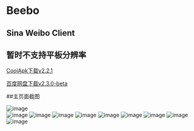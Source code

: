 Beebo
=====

Sina Weibo Client
-----------------
暂时不支持平板分辨率
-----------------

[CoolApk下载v2.2.1](http://coolapk.com/apk/org.zarroboogs.weibo)

[百度网盘下载v2.3.0-beta](http://yun.baidu.com/s/1eQGOhKQ)

##主页面截图

![image](https://github.com/andforce/Beebo/blob/master/screenshot/DFG_2015-01-12-09-38-48.png)  
![image](https://github.com/andforce/Beebo/blob/master/screenshot/DFG_2015-01-12-09-39-45.png) 
![image](https://github.com/andforce/Beebo/blob/master/screenshot/DFG_2015-01-12-09-40-38.png)
![image](https://github.com/andforce/Beebo/blob/master/screenshot/DFG_2015-01-12-09-38-57.png) 
![image](https://github.com/andforce/Beebo/blob/master/screenshot/DFG_2015-01-12-09-39-50.png)
![image](https://github.com/andforce/Beebo/blob/master/screenshot/DFG_2015-01-12-13-17-59.png)
![image](https://github.com/andforce/Beebo/blob/master/screenshot/DFG_2015-01-12-09-39-05.png) 
![image](https://github.com/andforce/Beebo/blob/master/screenshot/DFG_2015-01-12-09-39-55.png)
![image](https://github.com/andforce/Beebo/blob/master/screenshot/DFG_2015-01-12-09-39-41.png) 
![image](https://github.com/andforce/Beebo/blob/master/screenshot/DFG_2015-01-12-09-39-59.png)

